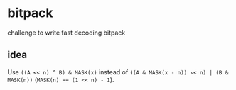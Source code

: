 # bitpack

challenge to write fast decoding bitpack

## idea
Use `((A << n) ^ B) & MASK(x)` instead of `((A & MASK(x - n)) << n) | (B & MASK(n))` (`MASK(n) == (1 << n) - 1`).

